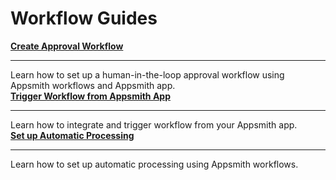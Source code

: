 # Workflow Guides

<div className="containerGridSampleApp">
<div className="containerColumnSampleApp columnGrid column-one">
        <div className="containerCol">
            <a href="workflows/how-to-guides/create-approval-workflow"><strong>Create Approval Workflow</strong></a>
        </div> <hr/>
        <div className="containerDescription">Learn how to set up a human-in-the-loop approval workflow using Appsmith workflows and Appsmith app.</div>
        <div className="containerTutorialLink"></div>
    </div>
<div className="containerColumnSampleApp columnGrid column-two">
<div className="containerCol">
            <a href="workflows/how-to-guides/trigger-workflow-from-appsmith-app"><strong>Trigger Workflow from Appsmith App</strong></a>
        </div> <hr/>
        <div className="containerDescription">Learn how to integrate and trigger workflow from your Appsmith app.</div>
</div>
</div>

<div className="containerGridSampleApp">
    <div className="containerColumnSampleApp columnGrid column-one">
        <div className="containerCol">
           <a href="workflows/how-to-guides/set-up-automatic-processing"><strong>Set up Automatic Processing</strong></a>
        </div><hr/>
        <div className="containerDescription">Learn how to set up automatic processing using Appsmith workflows.</div>
    </div>
    <div className="columnGrid column-two" style={{margin: "10px"}}>
   </div>
</div>